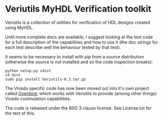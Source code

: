 # Veriutils MyHDL Verification toolkit #

Veriutils is a collection of utilities for verification of HDL designs 
created using MyHDL.

Until more complete docs are available, I suggest looking at the test code
for a full description of the capabilities and how to use it (the doc strings
for each test describe well the behaviour tested by that test).

It seems to be necessary to install with pip from a source distribution 
(otherwise the source is not installed and so the code inspection breaks):

    python setup.py sdist
    cd dist
    sudo pip install Veriutils-0.3.tar.gz

The Vivado specific code has now been moved out into it's own project 
called [Ovenbird](https://github.com/hgomersall/Ovenbird), which works
with Veriutils to provide (among other things) Vivado cosimulation 
capabilities.

The code is released under the BSD 3 clause license. See License.txt for the 
text of this.
